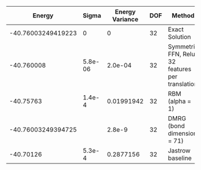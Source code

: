 | Energy             | Sigma   | Energy Variance | DOF | Method                                           | Data Repository              |
|--------------------|---------|-----------------|-----|--------------------------------------------------|------------------------------|
| -40.76003249419223 | 0       | 0               | 32  | Exact Solution                                   | data/exact1d                 |
| -40.760008         | 5.8e-06 | 2.0e-04         | 32  | Symmetric FFN, Relu, 32 features per translation | data/NQS/chain32P_32_1.mpack |
| -40.75763          | 1.4e-4  | 0.01991942      | 32  | RBM (alpha = 1)                                  |                              |
| -40.76003249394725 |         | 2.8e-9          | 32  | DMRG (bond dimension = 71)                       |                              |
| -40.70126          | 5.3e-4  | 0.2877156       | 32  | Jastrow baseline                                 |                              |
